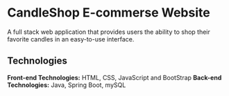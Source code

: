 # CandleShop E-commerse Website 
A full stack web application that provides users the ability to shop their favorite candles in an easy-to-use interface.

## Technologies 

**Front-end Technologies:** HTML, CSS, JavaScript and BootStrap 
**Back-end Technologies:** Java, Spring Boot, mySQL
